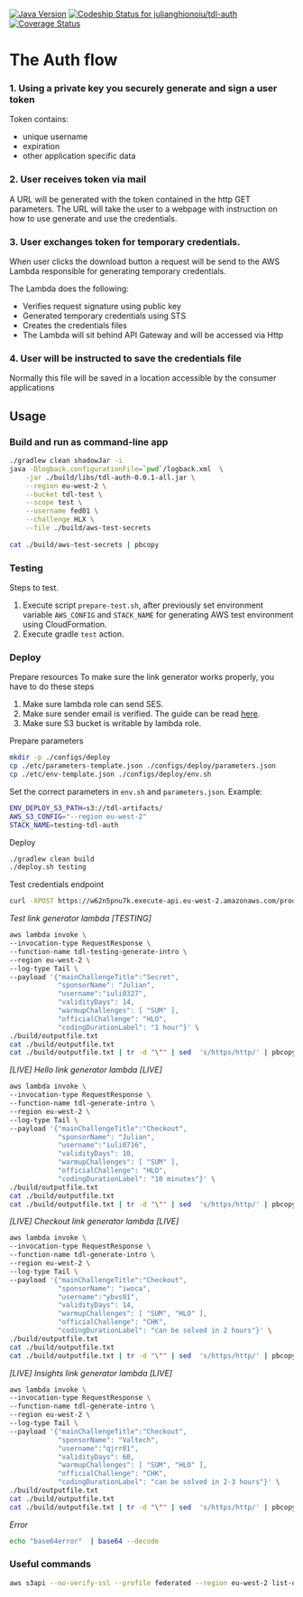 [![Java Version](http://img.shields.io/badge/Java-1.8-blue.svg)](http://www.oracle.com/technetwork/java/javase/downloads/jdk8-downloads-2133151.html)
[![Codeship Status for julianghionoiu/tdl-auth](https://img.shields.io/codeship/b4770d30-2797-0135-63f7-5ee2fc56bc0c/master.svg)](https://codeship.com/projects/222984)
[![Coverage Status](https://coveralls.io/repos/github/julianghionoiu/tdl-auth/badge.svg?branch=master)](https://coveralls.io/github/julianghionoiu/tdl-auth?branch=master)

# The Auth flow

### 1. Using a private key you securely generate and sign a user token

Token contains:
- unique username
- expiration
- other application specific data
    
### 2. User receives token via mail
 
A URL will be generated with the token contained in the http GET parameters.
The URL will take the user to a webpage with instruction on how to use generate and use the credentials.

### 3. User exchanges token for temporary credentials.

When user clicks the download button a request will be send to the AWS Lambda responsible for generating temporary credentials.

The Lambda does the following:
  - Verifies request signature using public key
  - Generated temporary credentials using STS
  - Creates the credentials files
  - The Lambda will sit behind API Gateway and will be accessed via Http
  
### 4. User will be instructed to save the credentials file

Normally this file will be saved in a location accessible by the consumer applications

## Usage

### Build and run as command-line app
```bash
./gradlew clean shadowJar -i
java -Dlogback.configurationFile=`pwd`/logback.xml  \
    -jar ./build/libs/tdl-auth-0.0.1-all.jar \
    --region eu-west-2 \
    --bucket tdl-test \
    --scope test \
    --username fed01 \
    --challenge HLX \
    --file ./build/aws-test-secrets
    
cat ./build/aws-test-secrets | pbcopy
```

### Testing

Steps to test.
1. Execute script `prepare-test.sh`, after previously set environment variable `AWS_CONFIG` and `STACK_NAME` for generating AWS test environment using CloudFormation.
2. Execute gradle `test` action.

### Deploy

Prepare resources
To make sure the link generator works properly, you have to do these steps
1. Make sure lambda role can send SES.
2. Make sure sender email is verified. The guide can be read [here](http://docs.aws.amazon.com/ses/latest/DeveloperGuide/verify-email-addresses.html).
3. Make sure S3 bucket is writable by lambda role.

Prepare parameters
```bash
mkdir -p ./configs/deploy
cp ./etc/parameters-template.json ./configs/deploy/parameters.json
cp ./etc/env-template.json ./configs/deploy/env.sh
```

Set the correct parameters in `env.sh` and `parameters.json`. Example:
```bash
ENV_DEPLOY_S3_PATH=s3://tdl-artifacts/ 
AWS_S3_CONFIG="--region eu-west-2" 
STACK_NAME=testing-tdl-auth 
```

Deploy
```bash
./gradlew clean build
./deploy.sh testing
```

Test credentials endpoint
```bash
curl -XPOST https://w62n5pnu7k.execute-api.eu-west-2.amazonaws.com/production/verify --data '{"username": "X", "token":"SGVsbG8gV29ybGQh"}'
```

*Test link generator lambda [TESTING]*
```bash
aws lambda invoke \
--invocation-type RequestResponse \
--function-name tdl-testing-generate-intro \
--region eu-west-2 \
--log-type Tail \
--payload '{"mainChallengeTitle":"Secret", 
            "sponsorName": "Julian", 
            "username":"iuli0327",
            "validityDays": 14, 
            "warmupChallenges": [ "SUM" ],
            "officialChallenge": "HLO",
            "codingDurationLabel": "1 hour"}' \
./build/outputfile.txt 
cat ./build/outputfile.txt
cat ./build/outputfile.txt | tr -d "\"" | sed  's/https/http/' | pbcopy
```

*[LIVE] Hello link generator lambda [LIVE]*
```bash
aws lambda invoke \
--invocation-type RequestResponse \
--function-name tdl-generate-intro \
--region eu-west-2 \
--log-type Tail \
--payload '{"mainChallengeTitle":"Checkout",
            "sponsorName": "Julian",
            "username":"iuli0716",
            "validityDays": 10,
            "warmupChallenges": [ "SUM" ],
            "officialChallenge": "HLO",
            "codingDurationLabel": "10 minutes"}' \
./build/outputfile.txt
cat ./build/outputfile.txt
cat ./build/outputfile.txt | tr -d "\"" | sed  's/https/http/' | pbcopy
```


*[LIVE] Checkout link generator lambda [LIVE]*
```bash
aws lambda invoke \
--invocation-type RequestResponse \
--function-name tdl-generate-intro \
--region eu-west-2 \
--log-type Tail \
--payload '{"mainChallengeTitle":"Checkout",
            "sponsorName": "iwoca",
            "username":"ybvs01",
            "validityDays": 14,
            "warmupChallenges": [ "SUM", "HLO" ],
            "officialChallenge": "CHK",
            "codingDurationLabel": "can be solved in 2 hours"}' \
./build/outputfile.txt 
cat ./build/outputfile.txt
cat ./build/outputfile.txt | tr -d "\"" | sed  's/https/http/' | pbcopy
```

*[LIVE] Insights link generator lambda [LIVE]*
```bash
aws lambda invoke \
--invocation-type RequestResponse \
--function-name tdl-generate-intro \
--region eu-west-2 \
--log-type Tail \
--payload '{"mainChallengeTitle":"Checkout",
            "sponsorName": "Valtech",
            "username":"qjrr01",
            "validityDays": 60,
            "warmupChallenges": [ "SUM", "HLO" ],
            "officialChallenge": "CHK",
            "codingDurationLabel": "can be solved in 2-3 hours"}' \
./build/outputfile.txt
cat ./build/outputfile.txt
cat ./build/outputfile.txt | tr -d "\"" | sed  's/https/http/' | pbcopy
```




*Error*
```bash
echo "base64error"  | base64 --decode
```


### Useful commands


```bash
aws s3api --no-verify-ssl --profile federated --region eu-west-2 list-objects --bucket tdl-test  --prefix tdl-test-fed01
```
